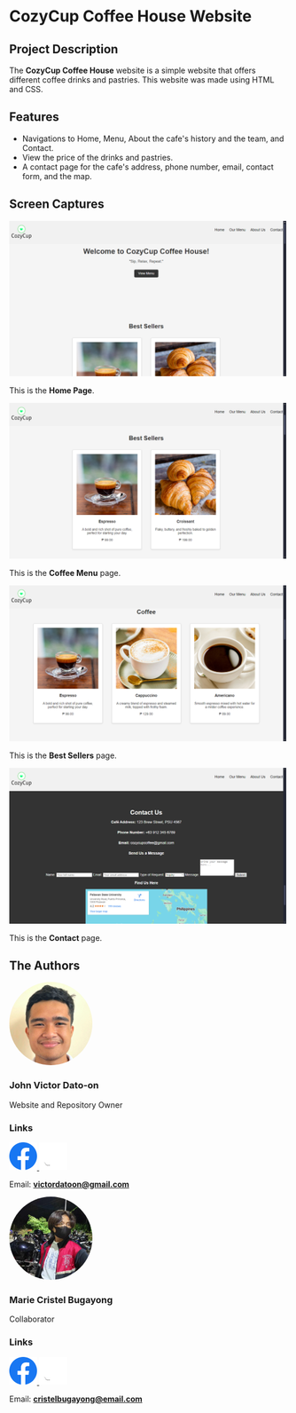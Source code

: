 # CozyCup Coffee House Website

## Project Description
The **CozyCup Coffee House** website is a simple website that offers different coffee drinks and pastries. This website was made using HTML and CSS.

## Features
- Navigations to Home, Menu, About the cafe's history and the team, and Contact.
- View the price of the drinks and pastries.
- A contact page for the cafe's address, phone number, email, contact form, and the map.

## Screen Captures
<img src="img/Screenshot1.png" alt="Screenshot1" width="500"> 

This is the **Home Page**.

<img src="img/Screenshot2.png" alt="Screenshot2" width="500"> 

This is the **Coffee Menu** page.

<img src="img/Screenshot3.png" alt="Screenshot3" width="500"> 

This is the **Best Sellers** page.

<img src="img/Screenshot4.png" alt="Screenshot4" width="500"> 

This is the **Contact** page.

## The Authors

<img src="img/johnvictor.png" alt="John Victor" style="border-radius:50%;" width="150"> 

### John Victor Dato-on 
Website and Repository Owner

### Links
<a href="(https://www.facebook.com/johnvictordatoon">
    <img src="img/Facebook.png" alt="Facebook" width="50">
</a>
<a href="(https://github.com/johnvictordatoon">
    <img src="img/Github.png" alt="Facebook" width="50">
</a>

Email: **victordatoon@gmail.com**

<img src="img/cristel.jpg" alt="Marie Cristel" style="border-radius:50%;" width="150"> 

### Marie Cristel Bugayong
Collaborator

### Links
<a href="(https://www.facebook.com/Kuriseteru0">
    <img src="img/Facebook.png" alt="Facebook" width="50">
</a>
<a href="(https://github.com/Kuriseteru0">
    <img src="img/Github.png" alt="Facebook" width="50">
</a>

Email: **cristelbugayong@email.com**